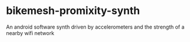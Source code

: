 bikemesh-promixity-synth
========================

An android software synth driven by accelerometers and the strength of a nearby wifi network
